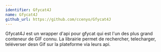```yaml
---
identifier: Gfycat4J
name: Gfycat4J
github_url: https://github.com/ccenyo/Gfycat4J
---
```


Gfycat4J est un wrapper d'api pour gfycat qui est l'un des plus grand conteneur de GIF connu.
La librairie permet de rechercher, telecharger, teléverser desn Gif sur la plateforme via leurs api.